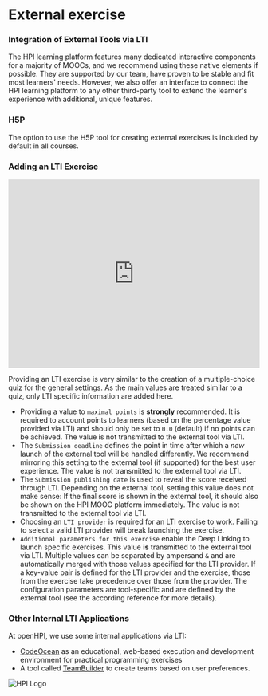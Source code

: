 # External exercise

### Integration of External Tools via LTI

The HPI learning platform features many dedicated interactive components for a majority of MOOCs, and we recommend using these native elements if possible. They are supported by our team, have proven to be stable and fit most learners' needs. However, we also offer an interface to connect the HPI learning platform to any other third-party tool to extend the learner's experience with additional, unique features.

### H5P
The option to use the H5P tool for creating external exercises is included by default in all courses.

### Adding an LTI Exercise

<div style="padding:75% 0 0 0;position:relative;"><iframe src="https://player.vimeo.com/video/805427533?h=59f8135ea5&amp;badge=0&amp;autopause=0&amp;player_id=0&amp;app_id=58479" frameborder="0" allow="autoplay; fullscreen; picture-in-picture" allowfullscreen style="position:absolute;top:0;left:0;width:100%;height:100%;" title="openHPI-guidelines-21-LTI.mp4"></iframe></div><script src="https://player.vimeo.com/api/player.js"></script>

Providing an LTI exercise is very similar to the creation of a multiple-choice quiz for the general settings. As the main values are treated similar to a quiz, only LTI specific information are added here.

- Providing a value to `maximal points` is **strongly** recommended. It is required to account points to learners (based on the percentage value provided via LTI) and should only be set to `0.0` (default) if no points can be achieved. The value is not transmitted to the external tool via LTI.
- The `Submission deadline` defines the point in time after which a _new_ launch of the external tool will be handled differently. We recommend mirroring this setting to the external tool (if supported) for the best user experience. The value is not transmitted to the external tool via LTI.
- The `Submission publishing date` is used to reveal the score received through LTI. Depending on the external tool, setting this value does not make sense: If the final score is shown in the external tool, it should also be shown on the HPI MOOC platform immediately. The value is not transmitted to the external tool via LTI.
- Choosing an `LTI provider` is required for an LTI exercise to work. Failing to select a valid LTI provider will break launching the exercise. 
- `Additional parameters for this exercise` enable the Deep Linking to launch specific exercises. This value **is** transmitted to the external tool via LTI. Multiple values can be separated by ampersand `&` and are automatically merged with those values specified for the LTI provider. If a key-value pair is defined for the LTI provider and the exercise, those from the exercise take precedence over those from the provider. The configuration parameters are tool-specific and are defined by the external tool (see the according reference for more details).

### Other Internal LTI Applications

At openHPI, we use some internal applications via LTI:

- [CodeOcean](../../../features/externaltools/codeocean.md) as an educational, web-based execution and development environment for practical programming exercises
- A tool called [TeamBuilder](../../../features/externaltools/teambuilder.md) to create teams based on user preferences.

![HPI Logo](../../../img/HPI_Logo.png)
